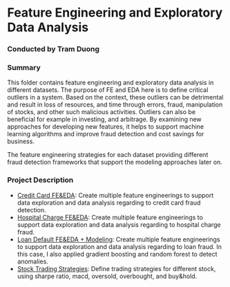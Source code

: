 # Feature Engineering and Exploratory Data Analysis

### Conducted by Tram Duong

### Summary

This folder contains feature engineering and exploratory data analysis in different datasets. The purpose of FE and EDA here is to define critical outliers in a system. Based on the context, these outliers can be detrimental and result in loss of resources, and time through errors, fraud, manipulation of stocks, and other such malicious activities. Outliers can also be beneficial for example in investing, and arbitrage. By examining new approaches for developing new features, it helps to support machine learning algorithms and improve fraud detection and cost savings for business. 

The feature engineering strategies for each dataset providing different fraud detection frameworks that support the modeling approaches later on. 

### Project Description

+ [Credit Card FE&EDA](https://github.com/tramduong/Data-Science-Portfolio/blob/master/Feature%20Engineering%20%26%20Modeling/Doc/CreditCard_FE%26EDA.ipynb): Create multiple feature engineerings to support data exploration and data analysis regarding to credit card fraud detection. 
+ [Hospital Charge FE&EDA](https://github.com/tramduong/Data-Science-Portfolio/blob/master/Feature%20Engineering%20%26%20Modeling/Doc/HospitalCharge_FE%26EDA.ipynb): Create multiple feature engineerings to support data exploration and data analysis regarding to hospital charge fraud. 
+ [Loan Default FE&EDA + Modeling](https://github.com/tramduong/Data-Science-Portfolio/blob/master/Feature%20Engineering%20%26%20Modeling/Doc/Loandefault_GradientBoosting%26RF.ipynb): Create multiple feature engineerings to support data exploration and data analysis regarding to loan fraud. In this case, I also applied gradient boosting and random forest to detect anomalies. 
+ [Stock Trading Strategies](https://github.com/tramduong/Data-Science-Portfolio/blob/master/Feature%20Engineering%20%26%20Modeling/Doc/Stock_FE%26TradingStrategy.ipynb): Define trading strategies for different stock, using sharpe ratio, macd, oversold, overbought, and buy&hold. 
